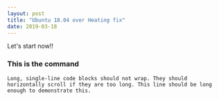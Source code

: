 ```yaml
---
layout: post
title: "Ubuntu 18.04 over Heating fix"
date: 2019-03-18
---
```


Let's start now!!

<h3> This is the command</h3>
<div class="highlighter-rouge"><div class="highlight"><pre class="highlight"><code>Long, single-line code blocks should not wrap. They should horizontally scroll if they are too long. This line should be long enough to demonstrate this.
</code></pre></div></div>
